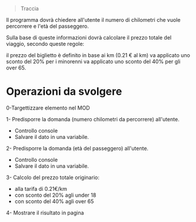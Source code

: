 > Traccia

Il programma dovrà chiedere all'utente il numero di chilometri che vuole percorrere e l'età del passeggero.

Sulla base di queste informazioni dovrà calcolare il prezzo totale del viaggio, secondo queste regole:

il prezzo del biglietto è definito in base ai km (0.21 € al km)
va applicato uno sconto del 20% per i minorenni
va applicato uno sconto del 40% per gli over 65.

# Operazioni da svolgere

0-Targettizzare elemento nel MOD

1- Predisporre la domanda (numero chilometri da percorrere) all'utente.

- Controllo console
- Salvare il dato in una variabile.

2- Predisporre la domanda (età del passeggero) all'utente.

- Controllo console
- Salvare il dato in una variabile.

3- Calcolo del prezzo totale originario:

- alla tarifa di 0.21€/km
- con sconto del 20% agli under 18
- con sconto del 40% agli over 65

4- Mostrare il risultato in pagina
